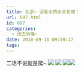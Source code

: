 ```yaml
---
title: 北京~ 没有水的水关长城！
url: 607.html
id: 607
categories:
  - 出去玩咯~
date: 2018-09-16 09:59:27
tags:
---
```


二话不说就是爬~ [![](http://www.binkatherine.com/wordpress/wp-content/uploads/2018/09/IMG_3943-e1537927331445-225x300.jpg)](http://www.binkatherine.com/wordpress/wp-content/uploads/2018/09/IMG_3943.jpg) [![](http://www.binkatherine.com/wordpress/wp-content/uploads/2018/09/IMG_3867-e1537927281976-225x300.jpg)](http://www.binkatherine.com/wordpress/wp-content/uploads/2018/09/IMG_3867.jpg) [![](http://www.binkatherine.com/wordpress/wp-content/uploads/2018/09/IMG_3858-e1537927311734-225x300.jpg)](http://www.binkatherine.com/wordpress/wp-content/uploads/2018/09/IMG_3858.jpg)[![](http://www.binkatherine.com/wordpress/wp-content/uploads/2018/09/WechatIMG39-225x300.jpeg)](http://www.binkatherine.com/wordpress/wp-content/uploads/2018/09/WechatIMG39.jpeg)